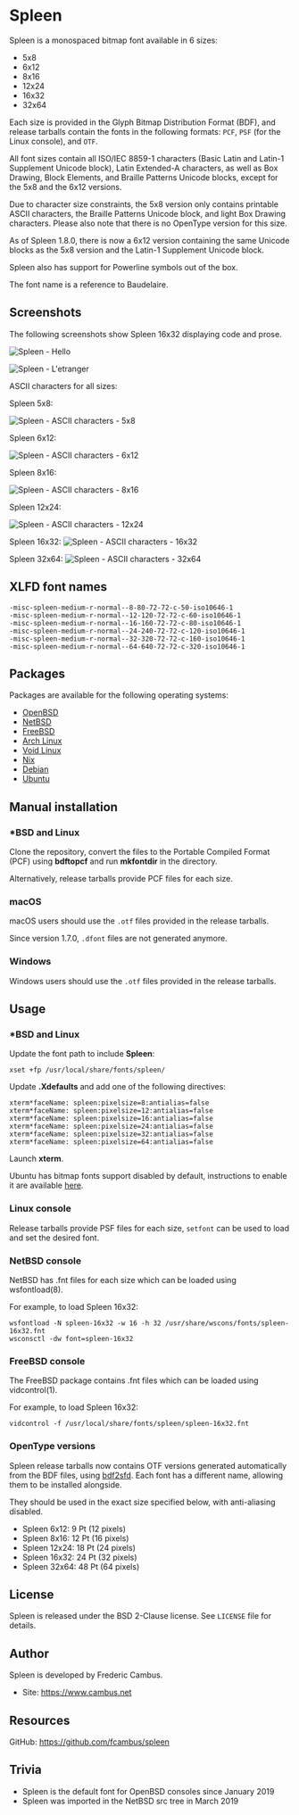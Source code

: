 # Spleen

Spleen is a monospaced bitmap font available in 6 sizes:

- 5x8
- 6x12
- 8x16
- 12x24
- 16x32
- 32x64

Each size is provided in the Glyph Bitmap Distribution Format (BDF), and
release tarballs contain the fonts in the following formats: `PCF`, `PSF`
(for the Linux console), and `OTF`.

All font sizes contain all ISO/IEC 8859-1 characters (Basic Latin and Latin-1
Supplement Unicode block), Latin Extended-A characters, as well as Box Drawing,
Block Elements, and Braille Patterns Unicode blocks, except for the 5x8 and the
6x12 versions.

Due to character size constraints, the 5x8 version only contains printable
ASCII characters, the Braille Patterns Unicode block, and light Box Drawing
characters. Please also note that there is no OpenType version for this size.

As of Spleen 1.8.0, there is now a 6x12 version containing the same Unicode
blocks as the 5x8 version and the Latin-1 Supplement Unicode block.

Spleen also has support for Powerline symbols out of the box.

The font name is a reference to Baudelaire.

## Screenshots

The following screenshots show Spleen 16x32 displaying code and prose.

![Spleen - Hello][1]

![Spleen - L'etranger][2]

ASCII characters for all sizes:

Spleen 5x8:

![Spleen - ASCII characters - 5x8][3]

Spleen 6x12:

![Spleen - ASCII characters - 6x12][4]

Spleen 8x16:

![Spleen - ASCII characters - 8x16][5]

Spleen 12x24:

![Spleen - ASCII characters - 12x24][6]

Spleen 16x32:
![Spleen - ASCII characters - 16x32][7]

Spleen 32x64:
![Spleen - ASCII characters - 32x64][8]

## XLFD font names

```
-misc-spleen-medium-r-normal--8-80-72-72-c-50-iso10646-1
-misc-spleen-medium-r-normal--12-120-72-72-c-60-iso10646-1
-misc-spleen-medium-r-normal--16-160-72-72-c-80-iso10646-1
-misc-spleen-medium-r-normal--24-240-72-72-c-120-iso10646-1
-misc-spleen-medium-r-normal--32-320-72-72-c-160-iso10646-1
-misc-spleen-medium-r-normal--64-640-72-72-c-320-iso10646-1
```

## Packages

Packages are available for the following operating systems:

- [OpenBSD][9]
- [NetBSD][10]
- [FreeBSD][11]
- [Arch Linux][12]
- [Void Linux][13]
- [Nix][14]
- [Debian][15]
- [Ubuntu][16]

## Manual installation

### *BSD and Linux

Clone the repository, convert the files to the Portable Compiled Format
(PCF) using **bdftopcf** and run **mkfontdir** in the directory.

Alternatively, release tarballs provide PCF files for each size.

### macOS

macOS users should use the `.otf` files provided in the release tarballs.

Since version 1.7.0, `.dfont` files are not generated anymore.

### Windows

Windows users should use the `.otf` files provided in the release tarballs.

## Usage

### *BSD and Linux

Update the font path to include **Spleen**:

	xset +fp /usr/local/share/fonts/spleen/

Update **.Xdefaults** and add one of the following directives:

	xterm*faceName: spleen:pixelsize=8:antialias=false
	xterm*faceName: spleen:pixelsize=12:antialias=false
	xterm*faceName: spleen:pixelsize=16:antialias=false
	xterm*faceName: spleen:pixelsize=24:antialias=false
	xterm*faceName: spleen:pixelsize=32:antialias=false
	xterm*faceName: spleen:pixelsize=64:antialias=false

Launch **xterm**.

Ubuntu has bitmap fonts support disabled by default, instructions to enable
it are available [here][17].

### Linux console

Release tarballs provide PSF files for each size, `setfont` can be used
to load and set the desired font.

### NetBSD console

NetBSD has .fnt files for each size which can be loaded using wsfontload(8).

For example, to load Spleen 16x32:

	wsfontload -N spleen-16x32 -w 16 -h 32 /usr/share/wscons/fonts/spleen-16x32.fnt
	wsconsctl -dw font=spleen-16x32

### FreeBSD console

The FreeBSD package contains .fnt files which can be loaded using
vidcontrol(1).

For example, to load Spleen 16x32:

	vidcontrol -f /usr/local/share/fonts/spleen/spleen-16x32.fnt

### OpenType versions

Spleen release tarballs now contains OTF versions generated automatically
from the BDF files, using [bdf2sfd][18]. Each font has a different name,
allowing them to be installed alongside.

They should be used in the exact size specified below, with anti-aliasing
disabled.

- Spleen 6x12: 9 Pt (12 pixels)
- Spleen 8x16: 12 Pt (16 pixels)
- Spleen 12x24: 18 Pt (24 pixels)
- Spleen 16x32: 24 Pt (32 pixels)
- Spleen 32x64: 48 Pt (64 pixels)

## License

Spleen is released under the BSD 2-Clause license. See `LICENSE` file for
details.

## Author

Spleen is developed by Frederic Cambus.

- Site: https://www.cambus.net

## Resources

GitHub: https://github.com/fcambus/spleen


## Trivia

- Spleen is the default font for OpenBSD consoles since January 2019
- Spleen was imported in the NetBSD src tree in March 2019

[1]: https://www.cambus.net/content/2018/09/spleen-hello.png
[2]: https://www.cambus.net/content/2018/09/spleen-etranger.png
[3]: https://www.cambus.net/files/spleen/spleen-5x8.png
[4]: https://www.cambus.net/files/spleen/spleen-6x12.png
[5]: https://www.cambus.net/files/spleen/spleen-8x16.png
[6]: https://www.cambus.net/files/spleen/spleen-12x24.png
[7]: https://www.cambus.net/files/spleen/spleen-16x32.png
[8]: https://www.cambus.net/files/spleen/spleen-32x64.png
[9]: https://cvsweb.openbsd.org/cgi-bin/cvsweb/ports/fonts/spleen/
[10]: https://pkgsrc.se/fonts/spleen
[11]: https://www.freshports.org/x11-fonts/spleen/
[12]: https://aur.archlinux.org/packages/bdf-spleen/
[13]: https://github.com/void-linux/void-packages/tree/master/srcpkgs/font-spleen
[14]: https://github.com/NixOS/nixpkgs/tree/master/pkgs/data/fonts/spleen
[15]: https://packages.debian.org/search?keywords=spleen
[16]: https://packages.ubuntu.com/search?keywords=spleen
[17]: https://wiki.ubuntu.com/Fonts#Enabling_Bitmapped_Fonts
[18]: https://github.com/fcambus/bdf2sfd
